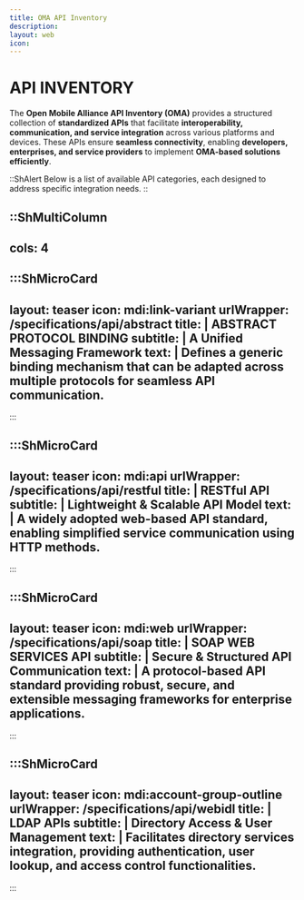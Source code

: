 ```yaml
---
title: OMA API Inventory
description:
layout: web
icon: 
---
```

# API INVENTORY

The **Open Mobile Alliance API Inventory (OMA)** provides a structured collection of **standardized APIs** that facilitate **interoperability, communication, and service integration** across various platforms and devices. These APIs ensure **seamless connectivity**, enabling **developers, enterprises, and service providers** to implement **OMA-based solutions efficiently**. 

::ShAlert
Below is a list of available API categories, each designed to address specific integration needs.
::

::ShMultiColumn
---
cols: 4
---

:::ShMicroCard
---
layout: teaser
icon: mdi:link-variant
urlWrapper: /specifications/api/abstract
title: |
    ABSTRACT PROTOCOL BINDING
subtitle: |
    A Unified Messaging Framework
text: |
    Defines a **generic binding mechanism** that can be adapted across multiple protocols for **seamless API communication**.
---
:::

:::ShMicroCard
---
layout: teaser
icon: mdi:api
urlWrapper: /specifications/api/restful
title: |
    RESTful API
subtitle: |
    Lightweight & Scalable API Model
text: |
    A **widely adopted web-based API standard**, enabling **simplified service communication** using **HTTP methods**.
---
:::

:::ShMicroCard
---
layout: teaser
icon: mdi:web
urlWrapper: /specifications/api/soap
title: |
    SOAP WEB SERVICES API
subtitle: |
    Secure & Structured API Communication
text: |
    A **protocol-based API standard** providing **robust, secure, and extensible** messaging frameworks for **enterprise applications**.
---
:::

:::ShMicroCard
---
layout: teaser
icon: mdi:account-group-outline
urlWrapper: /specifications/api/webidl
title: |
    LDAP APIs
subtitle: |
    Directory Access & User Management
text: |
    Facilitates **directory services integration**, providing **authentication, user lookup, and access control** functionalities.
---
:::

